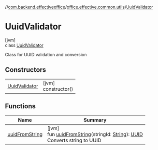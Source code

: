 //[com.backend.effectiveoffice](IdeaProjects/labs-office-elevator/effectiveOfficeBackend/documentation/gfm/index.md)/[office.effective.common.utils](IdeaProjects/labs-office-elevator/effectiveOfficeBackend/documentation/gfm/com.backend.effectiveoffice/office.effective.common.utils/index.md)/[UuidValidator](IdeaProjects/labs-office-elevator/effectiveOfficeBackend/documentation/gfm/com.backend.effectiveoffice/office.effective.common.utils/-uuid-validator/index.md)

# UuidValidator

[jvm]\
class [UuidValidator](IdeaProjects/labs-office-elevator/effectiveOfficeBackend/documentation/gfm/com.backend.effectiveoffice/office.effective.common.utils/-uuid-validator/index.md)

Class for UUID validation and conversion

## Constructors

| | |
|---|---|
| [UuidValidator](IdeaProjects/labs-office-elevator/effectiveOfficeBackend/documentation/gfm/com.backend.effectiveoffice/office.effective.common.utils/-uuid-validator/-uuid-validator.md) | [jvm]<br>constructor() |

## Functions

| Name | Summary |
|---|---|
| [uuidFromString](IdeaProjects/labs-office-elevator/effectiveOfficeBackend/documentation/gfm/com.backend.effectiveoffice/office.effective.common.utils/-uuid-validator/uuid-from-string.md) | [jvm]<br>fun [uuidFromString](IdeaProjects/labs-office-elevator/effectiveOfficeBackend/documentation/gfm/com.backend.effectiveoffice/office.effective.common.utils/-uuid-validator/uuid-from-string.md)(stringId: [String](https://kotlinlang.org/api/latest/jvm/stdlib/kotlin/-string/index.html)): [UUID](https://docs.oracle.com/javase/8/docs/api/java/util/UUID.html)<br>Converts string to UUID |
